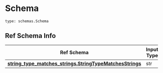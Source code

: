 # Schema
```
type: schemas.Schema
```

## Ref Schema Info
Ref Schema | Input Type | Output Type
---------- | ---------- | -----------
[**string_type_matches_strings.StringTypeMatchesStrings**](../../../../../../../components/schema/string_type_matches_strings.md) | str | str
